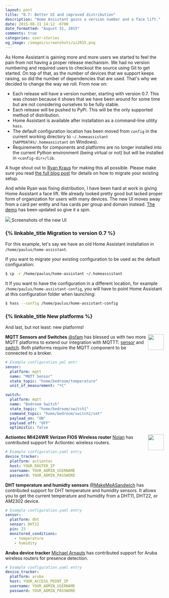 ```yaml
---
layout: post
title: "0.7: Better UI and improved distribution"
description: "Home Assistant gains a version number and a face lift."
date: 2015-08-31 14:12 -0700
date_formatted: "August 31, 2015"
comments: true
categories: user-stories
og_image: /images/screenshots/ui2015.png
---
```


As Home Assistant is gaining more and more users we started to feel the pain from not having a proper release mechanism. We had no version numbering and required users to checkout the source using Git to get started. On top of that, as the number of devices that we support keeps raising, so did the number of dependencies that are used. That's why we decided to change the way we roll. From now on:

 - Each release will have a version number, starting with version 0.7. This was chosen because it shows that we have been around for some time but are not considering ourselves to be fully stable.
 - Each release will be pushed to PyPi. This will be the only supported method of distribution.
 - Home Assistant is available after installation as a command-line utility `hass`.
 - The default configuration location has been moved from `config` in the current working directory to `~/.homeassistant` (`%APPDATA%/.homeassistant` on Windows).
 - Requirements for components and platforms are no longer installed into the current Python environment (being virtual or not) but will be installed in `<config-dir>/lib`.

A huge shout out to [Ryan Kraus](https://github.com/rmkraus) for making this all possible. Please make sure you read [the full blog post][self] for details on how to migrate your existing setup.

[self]: /blog/2015/08/31/version-7-revamped-ui-and-improved-distribution/#read-more

And while Ryan was fixing distribution, I have been hard at work in giving Home Assistant a face lift. We already looked pretty good but lacked proper form of organization for users with many devices. The new UI moves away from a card per entity and has cards per group and domain instead. [The demo](/demo/) has been updated so give it a spin.

<p class='img'>
  <a href='/demo/'>
    <img src='/images/screenshots/ui2015.png' />
  </a>
  Screenshots of the new UI
</p>

<!--more-->

### {% linkable_title Migration to version 0.7 %}

For this example, let's say we have an old Home Assistant installation in `/home/paulus/home-assistant`.

If you want to migrate your existing configuration to be used as the default configuration:

```bash
$ cp -r /home/paulus/home-assistant ~/.homeassistant
```

It If you want to have the configuration in a different location, for example `/home/paulus/home-assistant-config`, you will have to point Home Assistant at this configuration folder when launching:

```bash
$ hass --config /home/paulus/home-assistant-config
```

### {% linkable_title New platforms %}

And last, but not least: new platforms!

__MQTT Sensors and Switches__
<img src='/images/supported_brands/mqtt.png' style='border:none; box-shadow: none; float: right;' height='50' /> [@sfam](https://github.com/sfam) has blessed us with two more MQTT platforms to extend our integration with MQTTT: [sensor][mqtt-sensor] and [switch][mqtt-switch]. Both platforms require the MQTT component to be connected to a broker.

[mqtt-sensor]: /components/sensor.mqtt/
[mqtt-switch]: /components/switch.mqtt/

```yaml
# Example configuration.yml entr
sensor:
  platform: mqtt
  name: "MQTT Sensor"
  state_topic: "home/bedroom/temperature"
  unit_of_measurement: "ºC"

switch:
  platform: mqtt
  name: "Bedroom Switch"
  state_topic: "home/bedroom/switch1"
  command_topic: "home/bedroom/switch1/set"
  payload_on: "ON"
  payload_off: "OFF"
  optimistic: false
```

__Actiontec MI424WR Verizon FIOS Wireless router__
<img src='/images/supported_brands/actiontec.png' style='border:none; box-shadow: none; float: right;' height='50' /> [Nolan](https://github.com/nkgilley) has contributed support for Actiontec wireless routers.

```yaml
# Example configuration.yaml entry
device_tracker:
  platform: actiontec
  host: YOUR_ROUTER_IP
  username: YOUR_ADMIN_USERNAME
  password: YOUR_ADMIN_PASSWORD
```

__DHT temperature and humidty sensors__
[@MakeMeASandwich](https://github.com/makemeasandwich) has contributed support for DHT temperature and humidity sensors. It allows you to get the current temperature and humidity from a DHT11, DHT22, or AM2302 device.

```yaml
# Example configuration.yaml entry
sensor:
  platform: dht
  sensor: DHT22
  pin: 23
  monitored_conditions:
    - temperature
    - humidity
```

__Aruba device tracker__
[Michael Arnauts](https://github.com/michaelarnauts) has contributed support for Aruba wireless routers for presence detection.

```yaml
# Example configuration.yaml entry
device_tracker:
  platform: aruba
  host: YOUR_ACCESS_POINT_IP
  username: YOUR_ADMIN_USERNAME
  password: YOUR_ADMIN_PASSWORD
```
